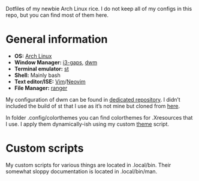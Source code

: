 Dotfiles of my newbie Arch Linux rice. I do not keep all of my configs
in this repo, but you can find most of them here.

General information
===================

-   **OS:** [Arch Linux](https://www.archlinux.org/)
-   **Window Manager:** [i3-gaps](https://github.com/Airblader/i3),
    [dwm](https://dwm.suckless.org/)
-   **Terminal emulator:** [st](https://st.suckless.org/)
-   **Shell:** Mainly bash
-   **Text editor/ISE:**
    [Vim](https://www.vim.org/)/[Neovim](https://neovim.io/)
-   **File Manager:** [ranger](https://github.com/ranger/ranger)

My configuration of dwm can be found in [dedicated
repository](https://github.com/jakubguzek/dwm). I didn’t included the
build of st that I use as it’s not mine but cloned from
[here](https://github.com/LukeSmithxyz/st).

In folder .config/colorthemes you can find colorthemes for .Xresources
that I use. I apply them dynamically-ish using my custom
[theme](https://github.com/jakubguzek/arch.dotfiles/blob/master/.local/bin/theme)
script.

Custom scripts
==============

My custom scripts for various things are located in .local/bin. Their
somewhat sloppy documentation is located in .local/bin/man.
